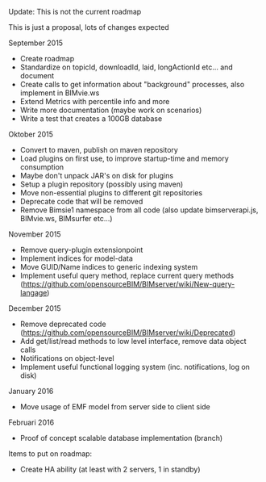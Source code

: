 Update: This is not the current roadmap

This is just a proposal, lots of changes expected

September 2015
- Create roadmap
- Standardize on topicId, downloadId, laid, longActionId etc... and document
- Create calls to get information about "background" processes, also implement in BIMvie.ws
- Extend Metrics with percentile info and more
- Write more documentation (maybe work on scenarios)
- Write a test that creates a 100GB database

Oktober 2015
- Convert to maven, publish on maven repository
- Load plugins on first use, to improve startup-time and memory consumption
- Maybe don't unpack JAR's on disk for plugins
- Setup a plugin repository (possibly using maven)
- Move non-essential plugins to different git repositories
- Deprecate code that will be removed
- Remove Bimsie1 namespace from all code (also update bimserverapi.js, BIMvie.ws, BIMsurfer etc...)

November 2015
- Remove query-plugin extensionpoint
- Implement indices for model-data
- Move GUID/Name indices to generic indexing system
- Implement useful query method, replace current query methods (https://github.com/opensourceBIM/BIMserver/wiki/New-query-langage)

December 2015
- Remove deprecated code (https://github.com/opensourceBIM/BIMserver/wiki/Deprecated)
- Add get/list/read methods to low level interface, remove data object calls
- Notifications on object-level
- Implement useful functional logging system (inc. notifications, log on disk)

January 2016
- Move usage of EMF model from server side to client side

Februari 2016
- Proof of concept scalable database implementation (branch)

Items to put on roadmap:
- Create HA ability (at least with 2 servers, 1 in standby)